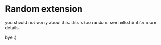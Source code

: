 # Random extension

you should not worry about this. this is too random. see hello.html for more details.

bye :)
